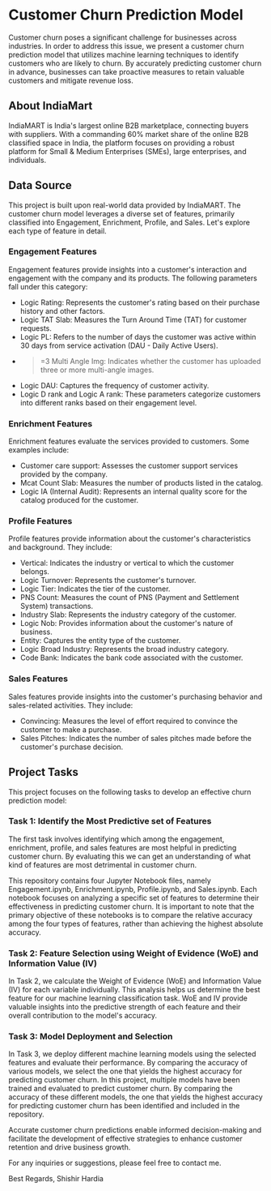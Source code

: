 # Customer Churn Prediction Model

Customer churn poses a significant challenge for businesses across industries. In order to address this issue, we present a customer churn prediction model that utilizes machine learning techniques to identify customers who are likely to churn. By accurately predicting customer churn in advance, businesses can take proactive measures to retain valuable customers and mitigate revenue loss.

## About IndiaMart

IndiaMART is India's largest online B2B marketplace, connecting buyers with suppliers. With a commanding 60% market share of the online B2B classified space in India, the platform focuses on providing a robust platform for Small & Medium Enterprises (SMEs), large enterprises, and individuals.

## Data Source

This project is built upon real-world data provided by IndiaMART. The customer churn model leverages a diverse set of features, primarily classified into Engagement, Enrichment, Profile, and Sales. Let's explore each type of feature in detail.

### Engagement Features

Engagement features provide insights into a customer's interaction and engagement with the company and its products. The following parameters fall under this category:

- Logic Rating: Represents the customer's rating based on their purchase history and other factors.
- Logic TAT Slab: Measures the Turn Around Time (TAT) for customer requests.
- Logic PL: Refers to the number of days the customer was active within 30 days from service activation (DAU - Daily Active Users).
- >=3 Multi Angle Img: Indicates whether the customer has uploaded three or more multi-angle images.
- Logic DAU: Captures the frequency of customer activity.
- Logic D rank and Logic A rank: These parameters categorize customers into different ranks based on their engagement level.

### Enrichment Features

Enrichment features evaluate the services provided to customers. Some examples include:

- Customer care support: Assesses the customer support services provided by the company.
- Mcat Count Slab: Measures the number of products listed in the catalog.
- Logic IA (Internal Audit): Represents an internal quality score for the catalog produced for the customer.

### Profile Features

Profile features provide information about the customer's characteristics and background. They include:

- Vertical: Indicates the industry or vertical to which the customer belongs.
- Logic Turnover: Represents the customer's turnover.
- Logic Tier: Indicates the tier of the customer.
- PNS Count: Measures the count of PNS (Payment and Settlement System) transactions.
- Industry Slab: Represents the industry category of the customer.
- Logic Nob: Provides information about the customer's nature of business.
- Entity: Captures the entity type of the customer.
- Logic Broad Industry: Represents the broad industry category.
- Code Bank: Indicates the bank code associated with the customer.

### Sales Features

Sales features provide insights into the customer's purchasing behavior and sales-related activities. They include:

- Convincing: Measures the level of effort required to convince the customer to make a purchase.
- Sales Pitches: Indicates the number of sales pitches made before the customer's purchase decision.

## Project Tasks

This project focuses on the following tasks to develop an effective churn prediction model:

### Task 1: Identify the Most Predictive set of Features

The first task involves identifying which among the engagement, enrichment, profile, and sales features are most helpful in predicting customer churn. By evaluating this we can get an understanding of what kind of features are most detrimental in customer churn.

This repository contains four Jupyter Notebook files, namely Engagement.ipynb, Enrichment.ipynb, Profile.ipynb, and Sales.ipynb. Each notebook focuses on analyzing a specific set of features to determine their effectiveness in predicting customer churn. It is important to note that the primary objective of these notebooks is to compare the relative accuracy among the four types of features, rather than achieving the highest absolute accuracy.

### Task 2: Feature Selection using Weight of Evidence (WoE) and Information Value (IV)

In Task 2, we calculate the Weight of Evidence (WoE) and Information Value (IV) for each variable individually. This analysis helps us determine the best feature for our machine learning classification task. WoE and IV provide valuable insights into the predictive strength of each feature and their overall contribution to the model's accuracy.

### Task 3: Model Deployment and Selection

In Task 3, we deploy different machine learning models using the selected features and evaluate their performance. By comparing the accuracy of various models, we select the one that yields the highest accuracy for predicting customer churn. In this project, multiple models have been trained and evaluated to predict customer churn. By comparing the accuracy of these different models, the one that yields the highest accuracy for predicting customer churn has been identified and included in the repository.

Accurate customer churn predictions enable informed decision-making and facilitate the development of effective strategies to enhance customer retention and drive business growth.

For any inquiries or suggestions, please feel free to contact me.

Best Regards,
Shishir Hardia
